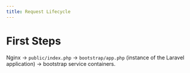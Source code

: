```yaml
---
title: Request Lifecycle
---
```


# First Steps

Nginx -> `public/index.php`
-> `bootstrap/app.php` (instance of the Laravel application)
-> bootstrap service containers.
